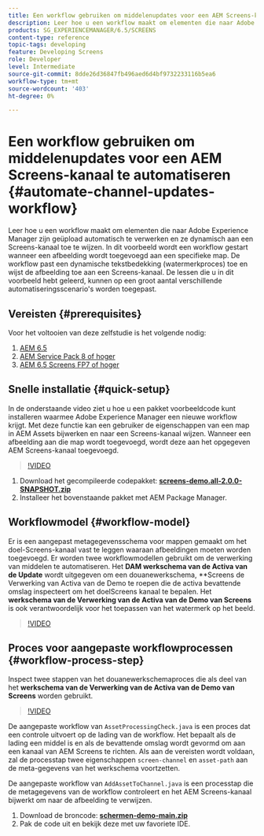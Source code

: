 ```yaml
---
title: Een workflow gebruiken om middelenupdates voor een AEM Screens-kanaal te automatiseren
description: Leer hoe u een workflow maakt om elementen die naar Adobe Experience Manager zijn geüpload automatisch te verwerken en ze dynamisch aan een Screens-kanaal toe te wijzen.
products: SG_EXPERIENCEMANAGER/6.5/SCREENS
content-type: reference
topic-tags: developing
feature: Developing Screens
role: Developer
level: Intermediate
source-git-commit: 8dde26d36847fb496aed6d4bf9732233116b5ea6
workflow-type: tm+mt
source-wordcount: '403'
ht-degree: 0%

---
```



# Een workflow gebruiken om middelenupdates voor een AEM Screens-kanaal te automatiseren {#automate-channel-updates-workflow}

Leer hoe u een workflow maakt om elementen die naar Adobe Experience Manager zijn geüpload automatisch te verwerken en ze dynamisch aan een Screens-kanaal toe te wijzen. In dit voorbeeld wordt een workflow gestart wanneer een afbeelding wordt toegevoegd aan een specifieke map. De workflow past een dynamische tekstbedekking (watermerkproces) toe en wijst de afbeelding toe aan een Screens-kanaal. De lessen die u in dit voorbeeld hebt geleerd, kunnen op een groot aantal verschillende automatiseringsscenario&#39;s worden toegepast.

## Vereisten {#prerequisites}

Voor het voltooien van deze zelfstudie is het volgende nodig:

1. [ AEM 6.5 ](https://experienceleague.adobe.com/en/docs/experience-manager-65)
1. [ AEM Service Pack 8 of hoger ](https://experienceleague.adobe.com/en/docs/experience-manager-65/content/release-notes/release-notes)
1. [ AEM 6.5 Screens FP7 of hoger ](https://experienceleague.adobe.com/en/docs/experience-manager-screens/user-guide/release-notes/release-notes-fp-202103)

## Snelle installatie {#quick-setup}

In de onderstaande video ziet u hoe u een pakket voorbeeldcode kunt installeren waarmee Adobe Experience Manager een nieuwe workflow krijgt. Met deze functie kan een gebruiker de eigenschappen van een map in AEM Assets bijwerken en naar een Screens-kanaal wijzen. Wanneer een afbeelding aan die map wordt toegevoegd, wordt deze aan het opgegeven AEM Screens-kanaal toegevoegd.

>[!VIDEO](https://video.tv.adobe.com/v/333174/?quality=12&learn=on)

1. Download het gecompileerde codepakket: **[screens-demo.all-2.0.0-SNAPSHOT.zip](./assets/screens-demo.all-2.0.0-SNAPSHOT.zip)**
1. Installeer het bovenstaande pakket met AEM Package Manager.

## Workflowmodel {#workflow-model}

Er is een aangepast metagegevensschema voor mappen gemaakt om het doel-Screens-kanaal vast te leggen waaraan afbeeldingen moeten worden toegevoegd. Er worden twee workflowmodellen gebruikt om de verwerking van middelen te automatiseren. Het **DAM werkschema van de Activa van de Update** wordt uitgegeven om een douanewerkschema, **Screens de Verwerking van Activa van de Demo te roepen die de activa bevattende omslag inspecteert om het doelScreens kanaal te bepalen. Het **werkschema van de Verwerking van de Activa van de Demo van Screens** is ook verantwoordelijk voor het toepassen van het watermerk op het beeld.

>[!VIDEO](https://video.tv.adobe.com/v/333175/?quality=12&learn=on)

## Proces voor aangepaste workflowprocessen {#workflow-process-step}

Inspect twee stappen van het douanewerkschemaproces die als deel van het **werkschema van de Verwerking van de Activa van de Demo van Screens** worden gebruikt.

>[!VIDEO](https://video.tv.adobe.com/v/333179/?quality=12&learn=on)

De aangepaste workflow van `AssetProcessingCheck.java` is een proces dat een controle uitvoert op de lading van de workflow. Het bepaalt als de lading een middel is en als de bevattende omslag wordt gevormd om aan een kanaal van AEM Screens te richten. Als aan de vereisten wordt voldaan, zal de processtap twee eigenschappen `screen-channel` en `asset-path` aan de meta-gegevens van het werkschema voortzetten.

De aangepaste workflow van `AddAssetToChannel.java` is een processtap die de metagegevens van de workflow controleert en het AEM Screens-kanaal bijwerkt om naar de afbeelding te verwijzen.

1. Download de broncode: **[schermen-demo-main.zip](./assets/screens-demo-main.zip)**
1. Pak de code uit en bekijk deze met uw favoriete IDE.
